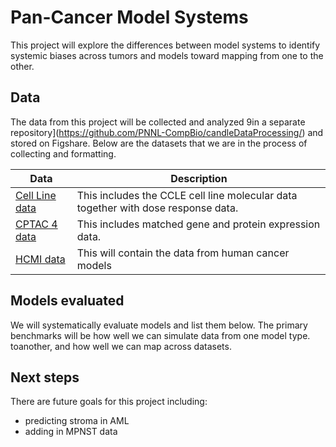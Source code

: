 # Pan-Cancer Model Systems
This project will explore the differences between model systems to identify systemic biases across tumors and models toward mapping from one to the other.

## Data
The data from this project will be collected and analyzed 9in a separate repository](https://github.com/PNNL-CompBio/candleDataProcessing/) and stored on Figshare. Below are the datasets that we are in the process of collecting and formatting.

| Data | Description |
| --- | --- |
| [Cell Line data]() | This includes the CCLE cell line molecular data together with dose response data. |
| [CPTAC 4 data]() | This includes matched gene and protein expression data. |
| [HCMI data]() | This will contain the data from human cancer models |

## Models evaluated
We will systematically evaluate models and list them below. The primary benchmarks will be how well we can simulate data from one model type. toanother, and how well we can map across datasets. 

## Next steps
There are future goals for this project including:
- predicting stroma in AML
- adding in MPNST data

